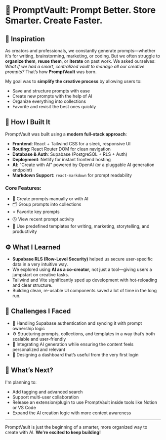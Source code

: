 # 🚀 PromptVault: Prompt Better. Store Smarter. Create Faster.

## 🌟 Inspiration

As creators and professionals, we constantly generate prompts—whether it's for writing, brainstorming, marketing, or coding. But we often struggle to **organize them**, **reuse them**, or **iterate** on past work.
We asked ourselves: *What if we had a smart, centralized vault to manage all our creative prompts?* That’s how **PromptVault** was born.

My goal was to **simplify the creative process** by allowing users to:

* Save and structure prompts with ease
* Create new prompts with the help of AI
* Organize everything into collections
* Favorite and revisit the best ones quickly

## 🧱 How I Built It

PromptVault was built using a **modern full-stack approach**:

* **Frontend**: React + Tailwind CSS for a sleek, responsive UI
* **Routing**: React Router DOM for clean navigation
* **Database & Auth**: Supabase (PostgreSQL + RLS + Auth)
* **Deployment**: Netlify for instant frontend hosting
* **AI**: "Create with AI" powered by OpenAI (or a pluggable AI generation endpoint)
* **Markdown Support**: `react-markdown` for prompt readability

### Core Features:

* 🧠 Create prompts manually or with AI
* 🗂 Group prompts into collections
* ⭐ Favorite key prompts
* 🕓 View recent prompt activity
* 📄 Use predefined templates for writing, marketing, storytelling, and productivity

## ⚙️ What I Learned

* **Supabase RLS (Row-Level Security)** helped us secure user-specific data in a very intuitive way.
* We explored using **AI as a co-creator**, not just a tool—giving users a jumpstart on creative tasks.
* Tailwind and Vite significantly sped up development with hot-reloading and clear structure.
* Building clean, re-usable UI components saved a lot of time in the long run.

## 🧗 Challenges I Faced

* 🔐 Handling Supabase authentication and syncing it with prompt ownership logic
* ⚙️ Structuring prompts, collections, and templates in a way that’s both scalable and user-friendly
* 🔄 Integrating AI generation while ensuring the content feels personalized and relevant
* 🧪 Designing a dashboard that’s useful from the very first login

## 🔭 What’s Next?

I'm planning to:

* Add tagging and advanced search
* Support multi-user collaboration
* Release an extension/plugin to use PromptVault inside tools like Notion or VS Code
* Expand the AI creation logic with more context awareness

---

PromptVault is just the beginning of a smarter, more organized way to create with AI.
**We're excited to keep building!**

